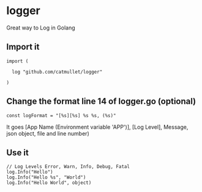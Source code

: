 # logger
Great way to Log in Golang

## Import it
```golang 
import (

  log "github.com/catmullet/logger"
  
)
```
## Change the format line 14 of logger.go (optional)
```golang
const logFormat = "[%s][%s] %s %s, (%s)"
```
It goes [App Name (Environment variable 'APP')], [Log Level], Message, json object, file and line number)

## Use it
```golang
// Log Levels Error, Warn, Info, Debug, Fatal
log.Info("Hello")
log.Info("Hello %s", "World")
log.Info("Hello World", object)
```
